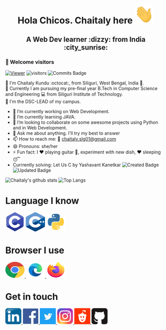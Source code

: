 <h1 align="center"> <b> Hola Chicos. Chaitaly here</b> <a> <img alt="C" src="https://github.com/Chaitalykundu/Chaitalykundu/blob/master/assets/wave.gif" width="60" height="60"></a> </h1>
<h2 align="center"> <b> A Web Dev learner :dizzy: from India :city_sunrise: </b> </h2>

### :rainbow: Welcome visitors

[![Viewer](http://hits.dwyl.com/Chaitalykundu/Chaitalykundu.svg)](http://hits.dwyl.com/Chaitalykundu/Chaitalykundu)
![visitors](https://visitor-badge.glitch.me/badge?page_id=Chaitalykundu.Chaitalykundu)
![Commits Badge](https://badges.pufler.dev/commits/monthly/Chaitalykundu)



<!-- ![GitHub label](https://img.shields.io/static/v1?label=C&message=Intermediate&color=<green>)
![GitHub label](https://img.shields.io/static/v1?label=Python&message=Intermediate&color=<Yellow>)
![GitHub label](https://img.shields.io/static/v1?label=Web_Development&message=Intermediate&color=<Red>)
![GitHub label](https://img.shields.io/static/v1?label=Java&message=Beginner&color=<green>)
![GitHub label](https://img.shields.io/static/v1?label=CPP&message=Intermediate&color=<red>) -->


:information_desk_person: I'm Chaitaly Kundu :octocat:, from Siliguri, West Bengal, India :city_sunset:. <br>
:information_desk_person: Currently I am pursuing my pre-final year B.Tech in Computer Science and Engineering :computer: from Siliguri Institute of Technology.<br>
:information_desk_person: I'm the DSC-LEAD of my campus. <br>



- 🔭 I’m currently working on Web Development. 
- 🌱 I’m currently learning JAVA.
- 👯 I’m looking to collaborate on some awesome projects using Python and in Web Development.
- 💬 Ask me about anything. I'll try my best to answer
- 📫 How to reach me: :e-mail: chaitaly.slg01@gmail.com
- 😄 Pronouns: she/her
- ⚡ Fun fact: I :heart: playing guitar :guitar:, experiment with new dish, :heart: sleeping :sleeping:
- Currrently solving: Let Us C by Yashavant Kanetkar
![Created Badge](https://badges.pufler.dev/created/Chaitalykundu/Let-Us-C)
![Updated Badge](https://badges.pufler.dev/updated/Chaitalykundu/Let-Us-C)


<!-- It's ![Years Badge](https://badges.pufler.dev/years/Chaitallykndu) I've been using github. -->

![Chaitaly's github stats](https://github-readme-stats.vercel.app/api?username=Chaitalykundu&show_icons=true&theme=radical )
![Top Langs](https://github-readme-stats.vercel.app/api/top-langs/?username=Chaitalykundu&langs_count=8&theme=synthwave)
<!-- ![Chaitaly's wakatime stats](https://github-readme-stats.vercel.app/api/wakatime?username=Chaitalykundu) 

![Gists Badge](https://badges.pufler.dev/gists/Chaitalykundu)

GitHub extra pins allow you to pin more than 6 repositories in your profile using a GitHub readme profile
![ReadMe Card](https://github-readme-stats.vercel.app/api/pin/?username=Chaitalykundu&repo={Repo name})-->


# Language I know

<a> <img alt="C" src="https://github.com/Chaitalykundu/Chaitalykundu/blob/master/assets/c.png" width="60" height="60"></a>
<a> <img alt="C++" src="https://github.com/Chaitalykundu/Chaitalykundu/blob/master/assets/cpp.png" width="60" height="60"></a>
<a> <img alt="Python" src="https://github.com/Chaitalykundu/Chaitalykundu/blob/master/assets/python3.jpg" width="60" height="60"></a>

# Browser I use

<a href="https://www.google.com/">
     <img alt="Chorme" src="https://github.com/Chaitalykundu/Chaitalykundu/blob/master/assets/chrome2.jpg" width="60" height="50">
</a>
<a href="https://developer.microsoft.com/en-us/microsoft-edge/">
     <img alt="MS-Edge" src="https://github.com/Chaitalykundu/Chaitalykundu/blob/master/assets/ms_edge.jpg" width="60" height="50">
</a>
<a href="https://www.mozilla.org/en-US/firefox/">
     <img alt="Firefox" src="https://github.com/Chaitalykundu/Chaitalykundu/blob/master/assets/firefox.jpg" width="60" height="50">
</a>
 

# Get in touch

<a href="http://www.linkedin.com/in/chaitaly-kundu-476968175/">
     <img alt="LinkedIn" src="https://github.com/Chaitalykundu/Chaitalykundu/blob/master/assets/linkedin.jpg" width="50" height="50">
</a>
<a href="https://www.facebook.com/profile.php?id=100008943342189">
     <img alt="facebook" src="https://github.com/Chaitalykundu/Chaitalykundu/blob/master/assets/face.png" width="50" height="50">
</a>
<a href="https://twitter.com/chaitaly_kundu">
     <img alt="Twiter" src="https://github.com/Chaitalykundu/Chaitalykundu/blob/master/assets/twitter2.jpg" width="50" height="50">
</a>
<a href="http://www.instagram.com/__m__o_n__i__">
     <img alt="Instagram" src="https://github.com/Chaitalykundu/Chaitalykundu/blob/master/assets/insta.jpg" width="50" height="50">
</a>
<a href="https://www.reddit.com/user/Chaitaly-89">
     <img alt="Reddit" src="https://github.com/Chaitalykundu/Chaitalykundu/blob/master/assets/reddit.png" width="50" height="50">
</a>
<a href="https://github.com/Chaitalykundu">
     <img alt="Github" src="https://github.com/Chaitalykundu/Chaitalykundu/blob/master/assets/github.png" width="50" height="50">
</a>

